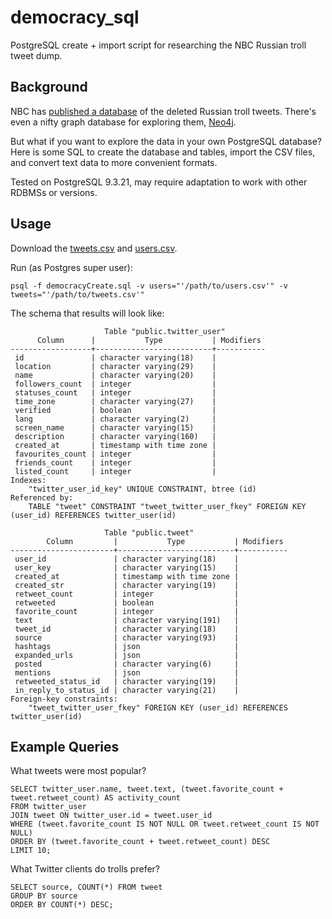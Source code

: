 # democracy_sql

PostgreSQL create + import script for researching the NBC Russian troll tweet dump.

## Background

NBC has [published a database](https://www.nbcnews.com/tech/social-media/now-available-more-200-000-deleted-russian-troll-tweets-n844731) of the deleted Russian troll tweets. There's even a nifty graph database for exploring them, [Neo4j](https://neo4j.com/sandbox-v2/).

But what if you want to explore the data in your own PostgreSQL database? Here is some SQL to create the database and tables, import the CSV files, and convert text data to more convenient formats.

Tested on PostgreSQL 9.3.21, may require adaptation to work with other RDBMSs or versions.

## Usage

Download the [tweets.csv](http://nodeassets.nbcnews.com/russian-twitter-trolls/tweets.csv) and [users.csv](http://nodeassets.nbcnews.com/russian-twitter-trolls/users.csv).

Run (as Postgres super user):

`psql -f democracyCreate.sql -v users="'/path/to/users.csv'" -v tweets="'/path/to/tweets.csv'"`

The schema that results will look like:

```
                     Table "public.twitter_user"
      Column      |           Type           | Modifiers 
------------------+--------------------------+-----------
 id               | character varying(18)    | 
 location         | character varying(29)    | 
 name             | character varying(20)    | 
 followers_count  | integer                  | 
 statuses_count   | integer                  | 
 time_zone        | character varying(27)    | 
 verified         | boolean                  | 
 lang             | character varying(2)     | 
 screen_name      | character varying(15)    | 
 description      | character varying(160)   | 
 created_at       | timestamp with time zone | 
 favourites_count | integer                  | 
 friends_count    | integer                  | 
 listed_count     | integer                  | 
Indexes:
    "twitter_user_id_key" UNIQUE CONSTRAINT, btree (id)
Referenced by:
    TABLE "tweet" CONSTRAINT "tweet_twitter_user_fkey" FOREIGN KEY (user_id) REFERENCES twitter_user(id)

                     Table "public.tweet"
        Column         |           Type           | Modifiers 
-----------------------+--------------------------+-----------
 user_id               | character varying(18)    | 
 user_key              | character varying(15)    | 
 created_at            | timestamp with time zone | 
 created_str           | character varying(19)    | 
 retweet_count         | integer                  | 
 retweeted             | boolean                  | 
 favorite_count        | integer                  | 
 text                  | character varying(191)   | 
 tweet_id              | character varying(18)    | 
 source                | character varying(93)    | 
 hashtags              | json                     | 
 expanded_urls         | json                     | 
 posted                | character varying(6)     | 
 mentions              | json                     | 
 retweeted_status_id   | character varying(19)    | 
 in_reply_to_status_id | character varying(21)    | 
Foreign-key constraints:
    "tweet_twitter_user_fkey" FOREIGN KEY (user_id) REFERENCES twitter_user(id)
```


## Example Queries

What tweets were most popular?

```
SELECT twitter_user.name, tweet.text, (tweet.favorite_count + tweet.retweet_count) AS activity_count
FROM twitter_user
JOIN tweet ON twitter_user.id = tweet.user_id
WHERE (tweet.favorite_count IS NOT NULL OR tweet.retweet_count IS NOT NULL)
ORDER BY (tweet.favorite_count + tweet.retweet_count) DESC
LIMIT 10;
```

What Twitter clients do trolls prefer?

```
SELECT source, COUNT(*) FROM tweet
GROUP BY source
ORDER BY COUNT(*) DESC;
```
